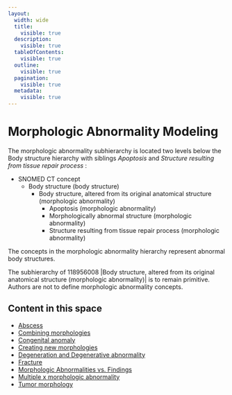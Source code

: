 ```yaml
---
layout:
  width: wide
  title:
    visible: true
  description:
    visible: true
  tableOfContents:
    visible: true
  outline:
    visible: true
  pagination:
    visible: true
  metadata:
    visible: true
---
```


# Morphologic Abnormality Modeling

The morphologic abnormality subhierarchy is located two levels below the Body structure hierarchy with siblings _Apoptosis_ and _Structure resulting from tissue repair process_ :

* SNOMED CT concept
  * Body structure (body structure)
    * Body structure, altered from its original anatomical structure (morphologic abnormality)
      * Apoptosis (morphologic abnormality)
      * Morphologically abnormal structure (morphologic abnormality)
      * Structure resulting from tissue repair process (morphologic abnormality)

The concepts in the morphologic abnormality hierarchy represent abnormal body structures.

The subhierarchy of 118956008 |Body structure, altered from its original anatomical structure (morphologic abnormality)| is to remain primitive. Authors are not to define morphologic abnormality concepts.

## Content in this space

* [Abscess](../../../../Abscess_179930705.html)
* [Combining morphologies](../../../../Combining-morphologies_179930699.html)
* [Congenital anomaly](../../../../Congenital-anomaly_179930703.html)
* [Creating new morphologies](../../../../Creating-new-morphologies_179930698.html)
* [Degeneration and Degenerative abnormality](../../../../Degeneration-and-Degenerative-abnormality_179930704.html)
* [Fracture](../../../../Fracture_179930706.html)
* [Morphologic Abnormalities vs. Findings](../../../../Morphologic-Abnormalities-vs.-Findings_179930697.html)
* [Multiple x morphologic abnormality](../../../../Multiple-x-morphologic-abnormality_225054940.html)
* [Tumor morphology](../../../../Tumor-morphology_179930702.html)
